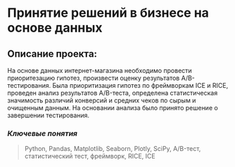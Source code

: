 # Принятие решений в бизнесе на основе данных

## Описание проекта: 
На основе данных интернет-магазина необходимо провести приоритезацию гипотез, произвести оценку результатов A/B-тестирования. Была приоритизация гипотез по фреймворкам ICE и RICE, проведен анализ результатов A/B-теста, определена статистическая значимость различий конверсий и средних чеков по сырым и очищенным данным. На основании анализа было принято решение о завершении тестирования.

### _Ключевые понятия_
> Python, Pandas, Matplotlib, Seaborn, Plotly, SciPy, A/B-тест, статистический тест, фреймворк, RICE, ICE